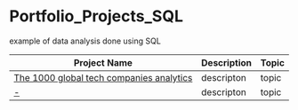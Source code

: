 # Portfolio_Projects_SQL
example of data analysis done using SQL

Project Name  | Description   |  Topic
------------- | ------------- | ------------------
[The 1000 global tech companies analytics](https://github.com/Bev0i/Portfolio_Projects_SQL/blob/main/the_1000_companies_project/The_1000_biggest_global_tech_company_in_the_world.ipynb)  | descripton  | topic
[-](link)  | descripton | topic
